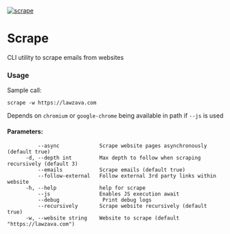 [![scrape](https://snapcraft.io/scrape/badge.svg)](https://snapcraft.io/scrape)

# Scrape
CLI utility to scrape emails from websites

### Usage
Sample call:

`scrape -w https://lawzava.com` 

Depends on `chromium` or `google-chrome` being available in path if `--js` is used

#### Parameters:
```
          --async             Scrape website pages asynchronously (default true)
      -d, --depth int         Max depth to follow when scraping recursively (default 3)
          --emails            Scrape emails (default true)
          --follow-external   Follow external 3rd party links within website
      -h, --help              help for scrape
          --js                Enables JS execution await
          --debug              Print debug logs
          --recursively       Scrape website recursively (default true)
      -w, --website string    Website to scrape (default "https://lawzava.com")
```
